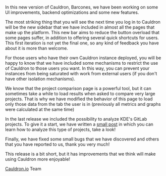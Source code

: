 In this new version of Cauldron, Barcones, we have been working on some UI improvements, backend optimizations and some new features.

The most striking thing that you will see the next time you log in to Cauldron will be the new sidebar that we have included in almost all the pages that make up the platform. This new bar aims to reduce the button overload that some pages suffer, in addition to offering several quick shortcuts for users. This first iteration is not yet the final one, so any kind of feedback you have about it is more than welcome.

For those users who have their own Cauldron instance deployed, you will be happy to know that we have included some mechanisms to restrict the use of Cauldron to those users you want. In this way, you can prevent your instances from being saturated with work from external users (if you don't have other isolation mechanisms).

We know that the project comparison page is a powerful tool, but it can sometimes take a while to load results when asked to compare very large projects. That is why we have modified the behavior of this page to load only those data from the tab the user is in (previously all metrics and graphs were calculated at the same time)

In the last release we included the possibility to analyze KDE's GitLab projects. To give it a start, we have written a [small post](https://community.cauldron.io/t/how-to-analyze-a-repository-from-kdes-gitlab/115) in which you can learn how to analyze this type of projects, take a look!

Finally, we have fixed some small bugs that we have discovered and others that you have reported to us, thank you very much!

This release is a bit short, but it has improvements that we think will make using Cauldron more enjoyable!

[Cauldron.io](https://cauldron.io/) Team
